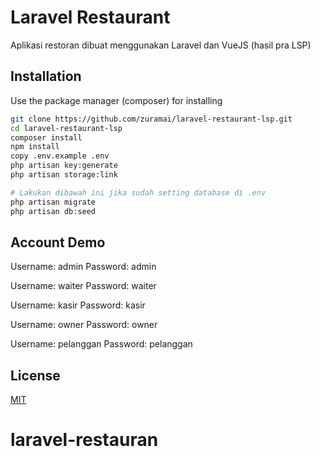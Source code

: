 # Laravel Restaurant

Aplikasi restoran dibuat menggunakan Laravel dan VueJS (hasil pra LSP)

## Installation

Use the package manager (composer) for installing

```bash
git clone https://github.com/zuramai/laravel-restaurant-lsp.git
cd laravel-restaurant-lsp
composer install
npm install
copy .env.example .env
php artisan key:generate
php artisan storage:link

# Lakukan dibawah ini jika sudah setting database di .env
php artisan migrate
php artisan db:seed
```
## Account Demo
Username: admin
Password: admin

Username: waiter
Password: waiter

Username: kasir
Password: kasir

Username: owner
Password: owner

Username: pelanggan
Password: pelanggan

## License
[MIT](https://choosealicense.com/licenses/mit/)
# laravel-restauran
